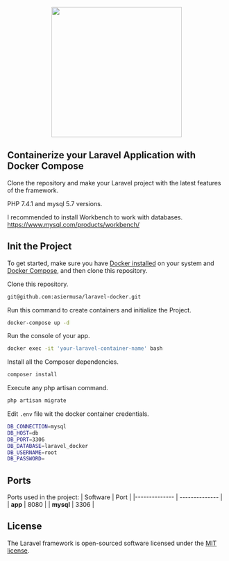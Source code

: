 <p align="center"><a href="https://laravel.com" target="_blank"><img src="https://raw.githubusercontent.com/laravel/art/master/logo-lockup/5%20SVG/2%20CMYK/1%20Full%20Color/laravel-logolockup-cmyk-red.svg" width="300"></a></p>

## Containerize your Laravel Application with Docker Compose

Clone the repository and make your Laravel project with the latest features of the framework.

PHP 7.4.1 and mysql 5.7 versions.

I recommended to install Workbench to work with databases.
https://www.mysql.com/products/workbench/

## Init the Project

To get started, make sure you have [Docker installed](https://docs.docker.com/) on your system and [Docker Compose](https://docs.docker.com/compose/install/), and then clone this repository.

Clone this repository.
```bash
git@github.com:asiermusa/laravel-docker.git
```

Run this command to create containers and initialize the Project.
```bash
docker-compose up -d
```

Run the console of your app.
```bash
docker exec -it 'your-laravel-container-name' bash
```

Install all the Composer dependencies.
```bash
composer install
```

Execute any php artisan command.
```bash
php artisan migrate
```

Edit `.env` file wit the docker container credentials.
```bash
DB_CONNECTION=mysql
DB_HOST=db
DB_PORT=3306
DB_DATABASE=laravel_docker
DB_USERNAME=root
DB_PASSWORD=
```

## Ports

Ports used in the project:
| Software | Port |
|-------------- | -------------- |
| **app** | 8080 |
| **mysql** | 3306 |


## License

The Laravel framework is open-sourced software licensed under the [MIT license](https://opensource.org/licenses/MIT).
